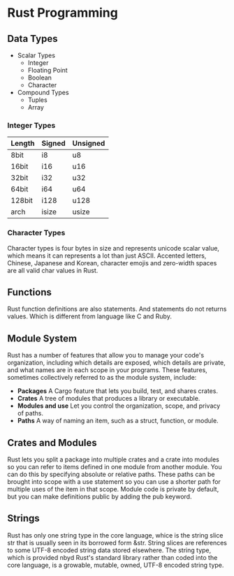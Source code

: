 # Rust Programming

## Data Types

- Scalar Types
    - Integer
    - Floating Point
    - Boolean
    - Character
- Compound Types
    - Tuples
    - Array

### Integer Types

| Length | Signed | Unsigned |
|--------|--------|----------|
| 8bit   | i8     | u8       |
| 16bit  | i16    | u16      |
| 32bit  | i32    | u32      |
| 64bit  | i64    | u64      |
| 128bit | i128   | u128     |
| arch   | isize  | usize    |

### Character Types

Character types is four bytes in size and represents unicode scalar
value, which means it can represents a lot than just ASCII.
Accented letters, Chinese, Japanese and Korean, character
emojis and zero-width spaces are all valid char values in
Rust.

## Functions

Rust function definitions are also statements. And statements
do not returns values. Which is different from language like
C and Ruby.

## Module System

Rust has a number of features that allow you to manage your
code's organization, including which details are exposed,
which details are private, and what names are in each scope
in your programs. These features, sometimes collectively
referred to as the module system, include:

- **Packages** A Cargo feature that lets you build, test,
and shares crates.
- **Crates** A tree of modules that produces a library or
executable.
- **Modules and use** Let you control the organization,
scope, and privacy of paths.
- **Paths** A way of naming an item, such as a struct,
function, or module.

## Crates and Modules

Rust lets you split a package into multiple crates and a
crate into modules so you can refer to items defined in one
module from another module. You can do this by specifying
absolute or relative paths. These paths can be brought into
scope with a use statement so you can use a shorter path for
multiple uses of the item in that scope. Module code is
private by default, but you can make definitions public by
adding the pub keyword.

## Strings

Rust has only one string type in the core language, whice is
the string slice str that is usually seen in its borrowed
form &str. String slices are references to some UTF-8
encoded string data stored elsewhere. The string type, which
is provided nbyd Rust's standard library rather than coded
into the core language, is a growable, mutable, owned, UTF-8
encoded string type.
